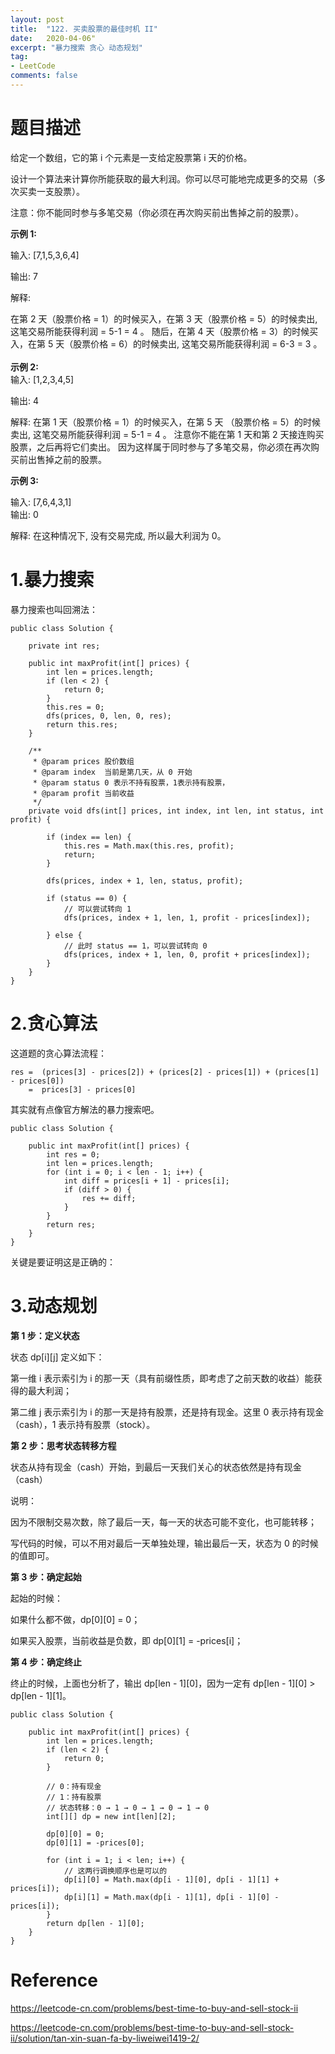 ```yaml
---
layout: post
title:  "122. 买卖股票的最佳时机 II"
date:   2020-04-06"
excerpt: "暴力搜索 贪心 动态规划"
tag:
- LeetCode
comments: false
---
```


# 题目描述

给定一个数组，它的第 i 个元素是一支给定股票第 i 天的价格。

设计一个算法来计算你所能获取的最大利润。你可以尽可能地完成更多的交易（多次买卖一支股票）。

注意：你不能同时参与多笔交易（你必须在再次购买前出售掉之前的股票）。

**示例 1:**

  输入: [7,1,5,3,6,4]

  输出: 7

  解释: 

  在第 2 天（股票价格 = 1）的时候买入，在第 3 天（股票价格 = 5）的时候卖出, 这笔交易所能获得利润 = 5-1 = 4 。
随后，在第 4 天（股票价格 = 3）的时候买入，在第 5 天（股票价格 = 6）的时候卖出, 这笔交易所能获得利润 = 6-3 = 3 。
     
**示例 2:**
     
  输入: [1,2,3,4,5]

  输出: 4

  解释: 在第 1 天（股票价格 = 1）的时候买入，在第 5 天 （股票价格 = 5）的时候卖出, 这笔交易所能获得利润 = 5-1 = 4 。
注意你不能在第 1 天和第 2 天接连购买股票，之后再将它们卖出。
因为这样属于同时参与了多笔交易，你必须在再次购买前出售掉之前的股票。

**示例 3:**

  输入: [7,6,4,3,1]
     
  输出: 0

  解释: 在这种情况下, 没有交易完成, 所以最大利润为 0。


# 1.暴力搜索

暴力搜索也叫回溯法：

    public class Solution {

        private int res;

        public int maxProfit(int[] prices) {
            int len = prices.length;
            if (len < 2) {
                return 0;
            }
            this.res = 0;
            dfs(prices, 0, len, 0, res);
            return this.res;
        }

        /**
         * @param prices 股价数组
         * @param index  当前是第几天，从 0 开始
         * @param status 0 表示不持有股票，1表示持有股票，
         * @param profit 当前收益
         */
        private void dfs(int[] prices, int index, int len, int status, int profit) {

            if (index == len) {
                this.res = Math.max(this.res, profit);
                return;
            }

            dfs(prices, index + 1, len, status, profit);

            if (status == 0) {
                // 可以尝试转向 1
                dfs(prices, index + 1, len, 1, profit - prices[index]);

            } else {
                // 此时 status == 1，可以尝试转向 0
                dfs(prices, index + 1, len, 0, profit + prices[index]);
            }
        }
    }


# 2.贪心算法

这道题的贪心算法流程：

    res =  (prices[3] - prices[2]) + (prices[2] - prices[1]) + (prices[1] - prices[0])
        =  prices[3] - prices[0]

其实就有点像官方解法的暴力搜索吧。

    public class Solution {

        public int maxProfit(int[] prices) {
            int res = 0;
            int len = prices.length;
            for (int i = 0; i < len - 1; i++) {
                int diff = prices[i + 1] - prices[i];
                if (diff > 0) {
                    res += diff;
                }
            }
            return res;
        }
    }
    
关键是要证明这是正确的：

# 3.动态规划

**第 1 步：定义状态**

状态 dp[i][j] 定义如下：

第一维 i 表示索引为 i 的那一天（具有前缀性质，即考虑了之前天数的收益）能获得的最大利润；

第二维 j 表示索引为 i 的那一天是持有股票，还是持有现金。这里 0 表示持有现金（cash），1 表示持有股票（stock）。

**第 2 步：思考状态转移方程**

状态从持有现金（cash）开始，到最后一天我们关心的状态依然是持有现金（cash）

说明：

因为不限制交易次数，除了最后一天，每一天的状态可能不变化，也可能转移；

写代码的时候，可以不用对最后一天单独处理，输出最后一天，状态为 0 的时候的值即可。

**第 3 步：确定起始**

起始的时候：

如果什么都不做，dp[0][0] = 0；

如果买入股票，当前收益是负数，即 dp[0][1] = -prices[i]；

**第 4 步：确定终止**

终止的时候，上面也分析了，输出 dp[len - 1][0]，因为一定有 dp[len - 1][0] > dp[len - 1][1]。

    public class Solution {

        public int maxProfit(int[] prices) {
            int len = prices.length;
            if (len < 2) {
                return 0;
            }

            // 0：持有现金
            // 1：持有股票
            // 状态转移：0 → 1 → 0 → 1 → 0 → 1 → 0
            int[][] dp = new int[len][2];

            dp[0][0] = 0;
            dp[0][1] = -prices[0];

            for (int i = 1; i < len; i++) {
                // 这两行调换顺序也是可以的
                dp[i][0] = Math.max(dp[i - 1][0], dp[i - 1][1] + prices[i]);
                dp[i][1] = Math.max(dp[i - 1][1], dp[i - 1][0] - prices[i]);
            }
            return dp[len - 1][0];
        }
    }



# Reference

https://leetcode-cn.com/problems/best-time-to-buy-and-sell-stock-ii

https://leetcode-cn.com/problems/best-time-to-buy-and-sell-stock-ii/solution/tan-xin-suan-fa-by-liweiwei1419-2/
